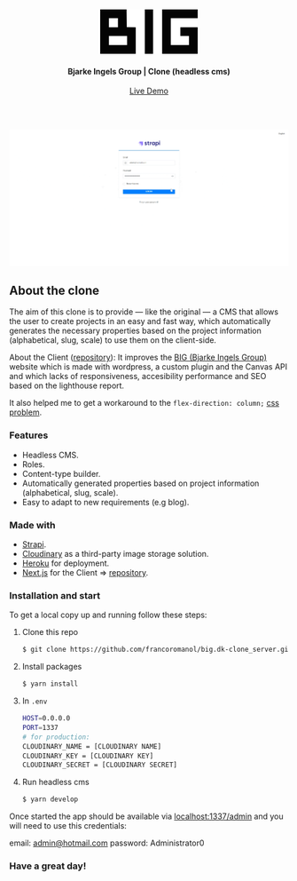 <!-- REPO TITLE -->
<br />
<p align="center">
  <img src="readme/logo.svg" alt="Logo" height="80">

  <h4 align="center">Bjarke Ingels Group | Clone (headless cms)</h4>
  <p align="center">
    <a href="https://big-clone.herokuapp.com/admin/auth/login" target="_blank">Live Demo</a>
  </p>
</p>

<br />
<br />


![product-screenshot]
<!-- ABOUT THE PROJECT -->
## About the clone
The aim of this clone is to provide — like the original — a CMS that allows the user to create projects in an easy and fast way, which automatically generates the necessary properties based on the project information (alphabetical, slug, scale) to use them on the client-side.

About the Client ([repository](https://github.com/francoromanol/big.dk-clone_client)): It improves the [BIG (Bjarke Ingels Group)](https://big.dk/) website which is made with wordpress, a custom plugin and the Canvas API and which lacks of responsiveness, accesibility performance and SEO based on the lighthouse report.

It also helped me to get a workaround to the `flex-direction: column;` [css problem](https://stackoverflow.com/questions/33891709/when-flexbox-items-wrap-in-column-mode-container-does-not-grow-its-width).


### Features
 * Headless CMS.
 * Roles.
 * Content-type builder.
 * Automatically generated properties based on project information (alphabetical, slug, scale).
 * Easy to adapt to new requirements (e.g blog).


### Made with
* [Strapi](https://strapi.io/).
* [Cloudinary](https://cloudinary.com/) as a third-party image storage solution.
* [Heroku](https://www.heroku.com/) for deployment.
* [Next.js](https://nextjs.org/) for the Client => [repository](https://github.com/francoromanol/big.dk-clone_client).


### Installation and start
To get a local copy up and running follow these steps:

1. Clone this repo
   ```sh
   $ git clone https://github.com/francoromanol/big.dk-clone_server.git
   ```
2. Install packages
   ```sh
   $ yarn install
   ```
3. In `.env`
    ```sh
    HOST=0.0.0.0
    PORT=1337
    # for production:
    CLOUDINARY_NAME = [CLOUDINARY NAME]
    CLOUDINARY_KEY = [CLOUDINARY KEY]
    CLOUDINARY_SECRET = [CLOUDINARY SECRET]
    ```
4. Run headless cms
    ```sh
    $ yarn develop
    ```

Once started the app should be available via [localhost:1337/admin](http://localhost:1337/admin) and you will need to use this credentials:

email: admin@hotmail.com
password: Administrator0


### Have a great day!

<!-- MARKDOWN LINKS & IMAGES -->
<!-- https://www.markdownguide.org/basic-syntax/#reference-style-links -->
[product-screenshot]: readme/recording.gif
